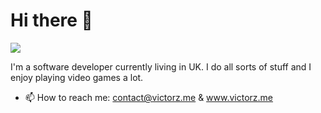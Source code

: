 # Hi there 👋

![](https://media.giphy.com/media/26tjZY3Ukotb3UVfG/source.gif)

I'm a software developer currently living in UK. I do all sorts of stuff and I enjoy playing video games a lot.

- 📫 How to reach me: contact@victorz.me & www.victorz.me
